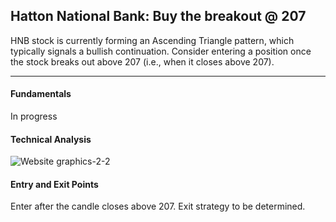 ## Hatton National Bank: Buy the breakout @ 207

HNB stock is currently forming an Ascending Triangle pattern, which typically signals a bullish continuation. Consider entering a position once the stock breaks out above 207 (i.e., when it closes above 207).


---

#### Fundamentals
In progress

#### Technical Analysis

![Website graphics-2-2](https://github.com/stockpickslk/stockpickslk.github.io/assets/173802017/194d8759-cc56-4d9b-8531-4110a6693b64)


#### Entry and Exit Points
Enter after the candle closes above 207. Exit strategy to be determined.
